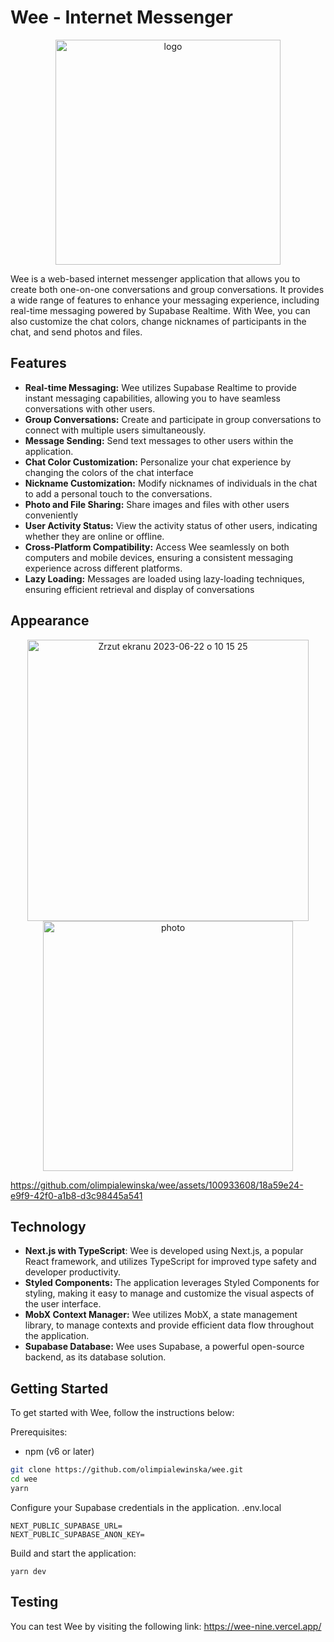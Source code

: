 # Wee - Internet Messenger

<p align="center">
<img width="360" alt="logo" src="https://github.com/olimpialewinska/wee/assets/100933608/28657154-3caf-4dfe-9fba-1e8eeeb51237">
<p>

Wee is a web-based internet messenger application that allows you to create both one-on-one conversations and group conversations. It provides a wide range of features to enhance your messaging experience, including real-time messaging powered by Supabase Realtime. With Wee, you can also customize the chat colors, change nicknames of participants in the chat, and send photos and files.

## Features
- **Real-time Messaging:** Wee utilizes Supabase Realtime to provide instant messaging capabilities, allowing you to have seamless conversations with other users.
- **Group Conversations:** Create and participate in group conversations to connect with multiple users simultaneously.
- **Message Sending:** Send text messages to other users within the application.
- **Chat Color Customization:** Personalize your chat experience by changing the colors of the chat interface
- **Nickname Customization:** Modify nicknames of individuals in the chat to add a personal touch to the conversations.
- **Photo and File Sharing:** Share images and files with other users conveniently
- **User Activity Status:** View the activity status of other users, indicating whether they are online or offline.
- **Cross-Platform Compatibility:** Access Wee seamlessly on both computers and mobile devices, ensuring a consistent messaging experience across different platforms.
- **Lazy Loading:** Messages are loaded using lazy-loading techniques, ensuring efficient retrieval and display of conversations

## Appearance
<p align="center">
  <img width="450" alt="Zrzut ekranu 2023-06-22 o 10 15 25" src="https://github.com/olimpialewinska/wee/assets/100933608/ed3c2fea-5ecc-4346-ae2b-5283de2b0e50">
  <img width="400" alt="photo" src="https://github.com/olimpialewinska/wee/assets/100933608/c3ada9f2-edad-47cd-8862-8a11d223102a">
<p>

https://github.com/olimpialewinska/wee/assets/100933608/18a59e24-e9f9-42f0-a1b8-d3c98445a541

## Technology
- **Next.js with TypeScript**: Wee is developed using Next.js, a popular React framework, and utilizes TypeScript for improved type safety and developer productivity.
- **Styled Components:** The application leverages Styled Components for styling, making it easy to manage and customize the visual aspects of the user interface.
- **MobX Context Manager:** Wee utilizes MobX, a state management library, to manage contexts and provide efficient data flow throughout the application.
- **Supabase Database:** Wee uses Supabase, a powerful open-source backend, as its database solution.

## Getting Started
To get started with Wee, follow the instructions below:

Prerequisites:
- npm (v6 or later)

```bash
git clone https://github.com/olimpialewinska/wee.git
cd wee
yarn
```
Configure your Supabase credentials in the application. .env.local
```
NEXT_PUBLIC_SUPABASE_URL=
NEXT_PUBLIC_SUPABASE_ANON_KEY=
```

Build and start the application: 
```
yarn dev
```

## Testing
You can test Wee by visiting the following link: https://wee-nine.vercel.app/


